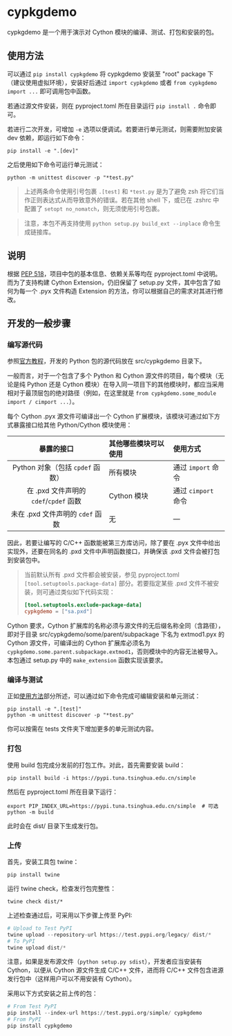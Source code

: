 # cypkgdemo

cypkgdemo 是一个用于演示对 Cython 模块的编译、测试、打包和安装的包。

## 使用方法

可以通过 `pip install cypkgdemo` 将 cypkgdemo 安装至 "root" package 下（建议使用虚拟环境），安装好后通过 `import cypkgdemo` 或者 `from cypkgdemo import ...` 即可调用包中函数。

若通过源文件安装，则在 pyproject.toml 所在目录运行 `pip install .` 命令即可。

若进行二次开发，可增加 `-e` 选项以便调试。若要进行单元测试，则需要附加安装 dev 依赖，即运行如下命令：
```shell
pip install -e ".[dev]"
```
之后使用如下命令可运行单元测试：
```shell
python -m unittest discover -p "*test.py"
```
> 上述两条命令使用引号包裹 `.[test]` 和 `*test.py` 是为了避免 zsh 将它们当作正则表达式从而导致意外的错误。若在其他 shell 下，或已在 .zshrc 中配置了 `setopt no_nomatch`，则无须使用引号包裹。

> 注意，本包不再支持使用 `python setup.py build_ext --inplace` 命令生成链接库。

## 说明

根据 [PEP 518](https://peps.python.org/pep-0518/)，项目中包的基本信息、依赖关系等均在 pyproject.toml 中说明。而为了支持构建 Cython Extension，仍旧保留了 setup.py 文件，其中包含了如何为每一个 .pyx 文件构造 Extension 的方法，你可以根据自己的需求对其进行修改。

## 开发的一般步骤

### 编写源代码

参照[官方教程](https://packaging.python.org/en/latest/tutorials/packaging-projects/)，开发的 Python 包的源代码放在 src/cypkgdemo 目录下。

一般而言，对于一个包含了多个 Python 和 Cython 源文件的项目，每个模块（无论是纯 Python 还是 Cython 模块）在导入同一项目下的其他模块时，都应当采用相对于最顶层包的绝对路径（例如，在这里就是 `from cypkgdemo.some_module import / cimport ...`）。

每个 Cython .pyx 源文件可编译出一个 Cython 扩展模块，该模块可通过如下方式暴露接口给其他 Python/Cython 模块使用：

| 暴露的接口 | 其他哪些模块可以使用 | 使用方式 |
| :------: | :-------  | :------- |
| Python 对象（包括 `cpdef` 函数） | 所有模块 | 通过 `import` 命令 |
| 在 .pxd 文件声明的 `cdef`/`cpdef` 函数 | Cython 模块 | 通过 `cimport` 命令 |
| 未在 .pxd 文件声明的 `cdef` 函数 | 无 | —

因此，若要让编写的 C/C++ 函数能被第三方库访问，除了要在 .pyx 文件中给出实现外，还要在同名的 .pxd 文件中声明函数接口，并确保该 .pxd 文件会被打包到安装包中。

> 当前默认所有 .pxd 文件都会被安装，参见 pyproject.toml `[tool.setuptools.package-data]` 部分。若要指定某些 .pxd 文件不被安装，则可通过类似如下代码实现：
> ```toml
> [tool.setuptools.exclude-package-data]
> cypkgdemo = ["sa.pxd"]
> ```

Cython 要求，Cython 扩展库的名称必须与源文件的无后缀名称全同（含路径），即对于目录 src/cypkgdemo/some/parent/subpackage 下名为 extmod1.pyx 的 Cython 源文件，可编译出的 Cython 扩展库必须名为 `cypkgdemo.some.parent.subpackage.extmod1`，否则模块中的内容无法被导入。本包通过 setup.py 中的 `make_extension` 函数实现该要求。

### 编译与测试

正如[使用方法](#使用方法)部分所述，可以通过如下命令完成可编辑安装和单元测试：
```shell
pip install -e ".[test]"
python -m unittest discover -p "*test.py"
```
你可以按需在 tests 文件夹下增加更多的单元测试内容。

### 打包

使用 build 包完成分发前的打包工作。对此，首先需要安装 build：
```shell
pip install build -i https://pypi.tuna.tsinghua.edu.cn/simple
```

然后在 pyproject.toml 所在目录下运行：
```shell
export PIP_INDEX_URL=https://pypi.tuna.tsinghua.edu.cn/simple  # 可选
python -m build
```
此时会在 dist/ 目录下生成发行包。

### 上传

首先，安装工具包 twine：
```shell
pip install twine
```

运行 twine check，检查发行包完整性：
```shell
twine check dist/*
```

上述检查通过后，可采用以下步骤上传至 PyPI:
```python
# Upload to Test PyPI
twine upload --repository-url https://test.pypi.org/legacy/ dist/*
# To PyPI
twine upload dist/*
```

注意，如果是发布源文件（`python setup.py sdist`），开发者应当安装有 Cython，以便从 Cython 源文件生成 C/C++ 文件，进而将 C/C++ 文件包含进源发行包中（这样用户可以不用安装有 Cython）。

采用以下方式安装之前上传的包：
```python
# From Test PyPI
pip install --index-url https://test.pypi.org/simple/ cypkgdemo
# From PyPI 
pip install cypkgdemo
```
